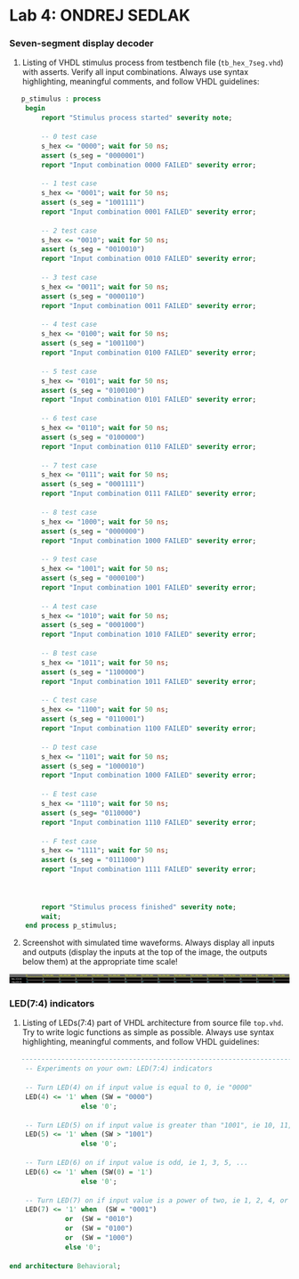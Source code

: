 # Lab 4: ONDREJ SEDLAK

### Seven-segment display decoder

1. Listing of VHDL stimulus process from testbench file (`tb_hex_7seg.vhd`) with asserts. Verify all input combinations. Always use syntax highlighting, meaningful comments, and follow VHDL guidelines:

```vhdl
   p_stimulus : process
    begin
        report "Stimulus process started" severity note;

        -- 0 test case
        s_hex <= "0000"; wait for 50 ns;
        assert (s_seg = "0000001")
        report "Input combination 0000 FAILED" severity error;
		
        -- 1 test case
        s_hex <= "0001"; wait for 50 ns;
        assert (s_seg = "1001111")
        report "Input combination 0001 FAILED" severity error;
        
        -- 2 test case
        s_hex <= "0010"; wait for 50 ns;
        assert (s_seg = "0010010")
        report "Input combination 0010 FAILED" severity error;
        
        -- 3 test case
        s_hex <= "0011"; wait for 50 ns;
        assert (s_seg = "0000110")
        report "Input combination 0011 FAILED" severity error;
        
        -- 4 test case
        s_hex <= "0100"; wait for 50 ns;
        assert (s_seg = "1001100")
        report "Input combination 0100 FAILED" severity error;
        
        -- 5 test case
        s_hex <= "0101"; wait for 50 ns;
        assert (s_seg = "0100100")
        report "Input combination 0101 FAILED" severity error;
        
        -- 6 test case
        s_hex <= "0110"; wait for 50 ns;
        assert (s_seg = "0100000")
        report "Input combination 0110 FAILED" severity error;
        
        -- 7 test case
        s_hex <= "0111"; wait for 50 ns;
        assert (s_seg = "0001111")
        report "Input combination 0111 FAILED" severity error;
        
        -- 8 test case
        s_hex <= "1000"; wait for 50 ns;
        assert (s_seg = "0000000")
        report "Input combination 1000 FAILED" severity error;
        
        -- 9 test case
        s_hex <= "1001"; wait for 50 ns;
        assert (s_seg = "0000100")
        report "Input combination 1001 FAILED" severity error;
        
        -- A test case
        s_hex <= "1010"; wait for 50 ns;
        assert (s_seg = "0001000")
        report "Input combination 1010 FAILED" severity error;
        
        -- B test case
        s_hex <= "1011"; wait for 50 ns;
        assert (s_seg = "1100000")
        report "Input combination 1011 FAILED" severity error;
        
        -- C test case
        s_hex <= "1100"; wait for 50 ns;
        assert (s_seg = "0110001")
        report "Input combination 1100 FAILED" severity error;
        
        -- D test case
        s_hex <= "1101"; wait for 50 ns;
        assert (s_seg = "1000010")
        report "Input combination 1000 FAILED" severity error;
        
        -- E test case
        s_hex <= "1110"; wait for 50 ns;
        assert (s_seg= "0110000")
        report "Input combination 1110 FAILED" severity error;
        
        -- F test case
        s_hex <= "1111"; wait for 50 ns;
        assert (s_seg = "0111000")
        report "Input combination 1111 FAILED" severity error;
        
        

        report "Stimulus process finished" severity note;
        wait;
    end process p_stimulus;
```

2. Screenshot with simulated time waveforms. Always display all inputs and outputs (display the inputs at the top of the image, the outputs below them) at the appropriate time scale!

  ![simPC4](https://github.com/xsedla1y/digital-electronics-1/blob/9fea5309e6eb5dfa0a875883e37b7862f54fd240/labs/images/cv04_sim.jpg)

### LED(7:4) indicators

1. Listing of LEDs(7:4) part of VHDL architecture from source file `top.vhd`. Try to write logic functions as simple as possible. Always use syntax highlighting, meaningful comments, and follow VHDL guidelines:

```vhdl
   --------------------------------------------------------------------
    -- Experiments on your own: LED(7:4) indicators

    -- Turn LED(4) on if input value is equal to 0, ie "0000"
    LED(4) <= '1' when (SW = "0000") 
                  else '0';

    -- Turn LED(5) on if input value is greater than "1001", ie 10, 11, 12, ...
    LED(5) <= '1' when (SW > "1001") 
                  else '0'; 

    -- Turn LED(6) on if input value is odd, ie 1, 3, 5, ...
    LED(6) <= '1' when (SW(0) = '1') 
                  else '0'; 

    -- Turn LED(7) on if input value is a power of two, ie 1, 2, 4, or 8
    LED(7) <= '1' when  (SW = "0001")
              or  (SW = "0010")  
              or  (SW = "0100") 
              or  (SW = "1000") 
              else '0';

end architecture Behavioral;
```
